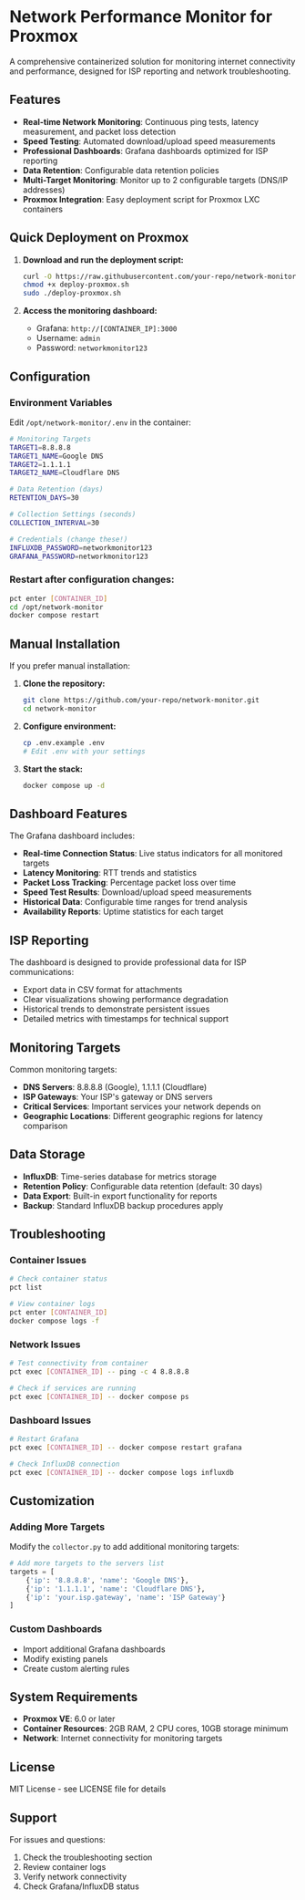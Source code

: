 # Network Performance Monitor for Proxmox

A comprehensive containerized solution for monitoring internet connectivity and performance, designed for ISP reporting and network troubleshooting.

## Features

- **Real-time Network Monitoring**: Continuous ping tests, latency measurement, and packet loss detection
- **Speed Testing**: Automated download/upload speed measurements
- **Professional Dashboards**: Grafana dashboards optimized for ISP reporting
- **Data Retention**: Configurable data retention policies
- **Multi-Target Monitoring**: Monitor up to 2 configurable targets (DNS/IP addresses)
- **Proxmox Integration**: Easy deployment script for Proxmox LXC containers

## Quick Deployment on Proxmox

1. **Download and run the deployment script:**
   ```bash
   curl -O https://raw.githubusercontent.com/your-repo/network-monitor/main/deploy-proxmox.sh
   chmod +x deploy-proxmox.sh
   sudo ./deploy-proxmox.sh
   ```

2. **Access the monitoring dashboard:**
   - Grafana: `http://[CONTAINER_IP]:3000`
   - Username: `admin`
   - Password: `networkmonitor123`

## Configuration

### Environment Variables

Edit `/opt/network-monitor/.env` in the container:

```bash
# Monitoring Targets
TARGET1=8.8.8.8
TARGET1_NAME=Google DNS
TARGET2=1.1.1.1
TARGET2_NAME=Cloudflare DNS

# Data Retention (days)
RETENTION_DAYS=30

# Collection Settings (seconds)
COLLECTION_INTERVAL=30

# Credentials (change these!)
INFLUXDB_PASSWORD=networkmonitor123
GRAFANA_PASSWORD=networkmonitor123
```

### Restart after configuration changes:
```bash
pct enter [CONTAINER_ID]
cd /opt/network-monitor
docker compose restart
```

## Manual Installation

If you prefer manual installation:

1. **Clone the repository:**
   ```bash
   git clone https://github.com/your-repo/network-monitor.git
   cd network-monitor
   ```

2. **Configure environment:**
   ```bash
   cp .env.example .env
   # Edit .env with your settings
   ```

3. **Start the stack:**
   ```bash
   docker compose up -d
   ```

## Dashboard Features

The Grafana dashboard includes:
- **Real-time Connection Status**: Live status indicators for all monitored targets
- **Latency Monitoring**: RTT trends and statistics
- **Packet Loss Tracking**: Percentage packet loss over time
- **Speed Test Results**: Download/upload speed measurements
- **Historical Data**: Configurable time ranges for trend analysis
- **Availability Reports**: Uptime statistics for each target

## ISP Reporting

The dashboard is designed to provide professional data for ISP communications:
- Export data in CSV format for attachments
- Clear visualizations showing performance degradation
- Historical trends to demonstrate persistent issues
- Detailed metrics with timestamps for technical support

## Monitoring Targets

Common monitoring targets:
- **DNS Servers**: 8.8.8.8 (Google), 1.1.1.1 (Cloudflare)
- **ISP Gateways**: Your ISP's gateway or DNS servers
- **Critical Services**: Important services your network depends on
- **Geographic Locations**: Different geographic regions for latency comparison

## Data Storage

- **InfluxDB**: Time-series database for metrics storage
- **Retention Policy**: Configurable data retention (default: 30 days)
- **Data Export**: Built-in export functionality for reports
- **Backup**: Standard InfluxDB backup procedures apply

## Troubleshooting

### Container Issues
```bash
# Check container status
pct list

# View container logs
pct enter [CONTAINER_ID]
docker compose logs -f
```

### Network Issues
```bash
# Test connectivity from container
pct exec [CONTAINER_ID] -- ping -c 4 8.8.8.8

# Check if services are running
pct exec [CONTAINER_ID] -- docker compose ps
```

### Dashboard Issues
```bash
# Restart Grafana
pct exec [CONTAINER_ID] -- docker compose restart grafana

# Check InfluxDB connection
pct exec [CONTAINER_ID] -- docker compose logs influxdb
```

## Customization

### Adding More Targets
Modify the `collector.py` to add additional monitoring targets:
```python
# Add more targets to the servers list
targets = [
    {'ip': '8.8.8.8', 'name': 'Google DNS'},
    {'ip': '1.1.1.1', 'name': 'Cloudflare DNS'},
    {'ip': 'your.isp.gateway', 'name': 'ISP Gateway'}
]
```

### Custom Dashboards
- Import additional Grafana dashboards
- Modify existing panels
- Create custom alerting rules

## System Requirements

- **Proxmox VE**: 6.0 or later
- **Container Resources**: 2GB RAM, 2 CPU cores, 10GB storage minimum
- **Network**: Internet connectivity for monitoring targets

## License

MIT License - see LICENSE file for details

## Support

For issues and questions:
1. Check the troubleshooting section
2. Review container logs
3. Verify network connectivity
4. Check Grafana/InfluxDB status